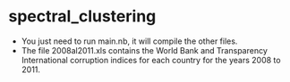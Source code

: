 # spectral_clustering
- You just need to run main.nb, it will compile the other files.
- The file 2008al2011.xls contains the World Bank and Transparency International corruption indices for each country for the years 2008 to 2011.
